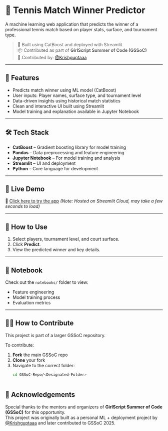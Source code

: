 # 🎾 Tennis Match Winner Predictor

A machine learning web application that predicts the winner of a professional tennis match based on player stats, surface, and tournament type.

> 🧠 Built using CatBoost and deployed with Streamlit  
> 📦 Contributed as part of **GirlScript Summer of Code (GSSoC)**  
> 👤 Contributed by: [@Krishguptaaa](https://github.com/Krishguptaaa)

---

## 📌 Features

- Predicts match winner using ML model (CatBoost)
- User inputs: Player names, surface type, and tournament level
- Data-driven insights using historical match statistics
- Clean and interactive UI built using Streamlit
- Model training and explanation available in Jupyter Notebook

---

## 🛠 Tech Stack

- **CatBoost** – Gradient boosting library for model training  
- **Pandas** – Data preprocessing and feature engineering  
- **Jupyter Notebook** – For model training and analysis  
- **Streamlit** – UI and deployment  
- **Python** – Core language for development

---

## 🚀 Live Demo

🔗 [Click here to try the app](https://jkwqkwz3pybyncjygrkzcq.streamlit.app/)
*(Note: Hosted on Streamlit Cloud, may take a few seconds to load)*

---

## 🧾 How to Use

1. Select players, tournament level, and court surface.
2. Click **Predict**.
3. View the predicted winner and key details.

---

## 🧪 Notebook

Check out the `notebooks/` folder to view:
- Feature engineering
- Model training process
- Evaluation metrics

---

## 🧑‍💻 How to Contribute

This project is part of a larger GSSoC repository.

To contribute:

1. **Fork** the main GSSoC repo  
2. **Clone** your fork  
3. Navigate to the correct folder:  
   ```bash
   cd GSSoC-Repo/<Designated-Folder>



## 🙌 Acknowledgements

Special thanks to the mentors and organizers of **GirlScript Summer of Code (GSSoC)** for this opportunity.  
This project was originally built as a personal ML + deployment project by [@Krishguptaaa](https://github.com/Krishguptaaa) and later contributed to GSSoC 2025.
